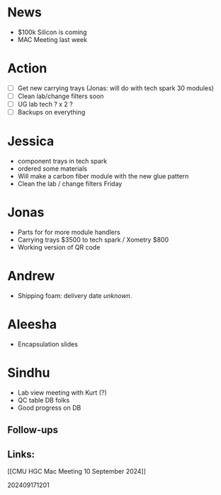 
# News 
- $100k Silicon is coming
- MAC Meeting last week

# Action 
- [ ] Get new carrying trays (Jonas: will do with tech spark 30 modules)
- [ ] Clean lab/change filters soon 
- [ ] UG lab tech ? x 2 ?
- [ ] Backups on everything

# Jessica 
- component trays in tech spark
- ordered some materials
- Will make a carbon fiber module with the new glue pattern
- Clean the lab / change filters Friday

# Jonas
- Parts for for more module handlers 
- Carrying trays $3500 to tech spark / Xometry $800
- Working version of QR code 

# Andrew
- Shipping foam: delivery date *unknown*. 

# Aleesha 
- Encapsulation slides

# Sindhu
- Lab view meeting with Kurt (?)
- QC table DB folks
- Good progress on DB



## Follow-ups


## Links: 
[[CMU HGC Mac Meeting 10 September 2024]]




202409171201
